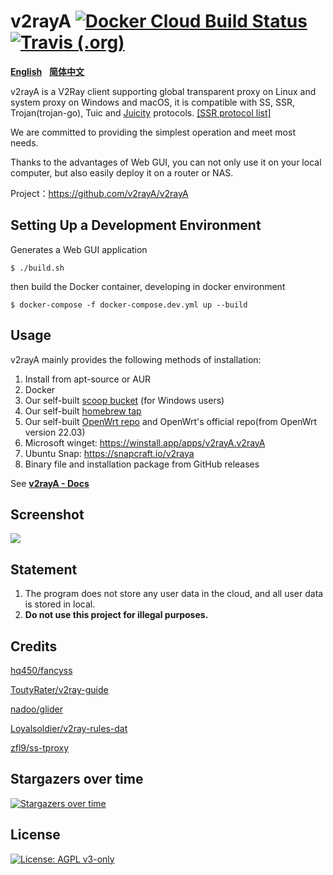 # v2rayA [![Docker Cloud Build Status](https://img.shields.io/docker/cloud/build/v2rayA/v2raya)](https://hub.docker.com/r/mzz2017/v2raya) [![Travis (.org)](https://img.shields.io/travis/v2rayA/v2rayA?label=travis-ci%20build)](https://travis-ci.org/v2rayA/v2rayA)

[**English**](https://github.com/v2rayA/v2rayA/blob/main/README.md)&nbsp;&nbsp;&nbsp;[**简体中文**](https://github.com/v2rayA/v2rayA/blob/main/README_zh.md)

v2rayA is a V2Ray client supporting global transparent proxy on Linux and system proxy on Windows and macOS, it is compatible with SS, SSR, Trojan(trojan-go), Tuic and [Juicity](https://github.com/juicity) protocols. [[SSR protocol list]](https://github.com/v2rayA/shadowsocksR/blob/main/README.md#ss-encrypting-algorithm)

We are committed to providing the simplest operation and meet most needs.

Thanks to the advantages of Web GUI, you can not only use it on your local computer, but also easily deploy it on a router or NAS.

Project：https://github.com/v2rayA/v2rayA

## Setting Up a Development Environment

Generates a Web GUI application

    $ ./build.sh

then build the Docker container, developing in docker environment

    $ docker-compose -f docker-compose.dev.yml up --build

## Usage

v2rayA mainly provides the following methods of installation:

1. Install from apt-source or AUR
2. Docker
3. Our self-built [scoop bucket](https://github.com/v2rayA/v2raya-scoop) (for Windows users)
4. Our self-built [homebrew tap](https://github.com/v2rayA/homebrew-v2raya)
5. Our self-built [OpenWrt repo](https://github.com/v2rayA/v2raya-openwrt) and OpenWrt's official repo(from OpenWrt version 22.03)
6. Microsoft winget: https://winstall.app/apps/v2rayA.v2rayA
7. Ubuntu Snap: https://snapcraft.io/v2raya
8. Binary file and installation package from GitHub releases

See [**v2rayA - Docs**](https://v2raya.org/en/docs/prologue/introduction/)


## Screenshot

<img src="https://i.loli.net/2020/04/19/gt3NqOMiafYbp7L.png" border="0">

## Statement

1. The program does not store any user data in the cloud, and all user data is stored in local.
2. **Do not use this project for illegal purposes.**

## Credits

[hq450/fancyss](https://github.com/hq450/fancyss)

[ToutyRater/v2ray-guide](https://github.com/ToutyRater/v2ray-guide/blob/master/routing/sitedata.md)

[nadoo/glider](https://github.com/nadoo/glider)

[Loyalsoldier/v2ray-rules-dat](https://github.com/Loyalsoldier/v2ray-rules-dat)

[zfl9/ss-tproxy](https://github.com/zfl9/ss-tproxy/blob/master/ss-tproxy)

## Stargazers over time

[![Stargazers over time](https://starchart.cc/v2rayA/v2rayA.svg)](https://starchart.cc/v2rayA/v2rayA)

## License

[![License: AGPL v3-only](https://img.shields.io/badge/License-AGPL%20v3-blue.svg)](https://www.gnu.org/licenses/agpl-3.0)
